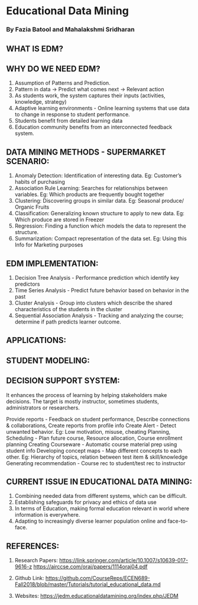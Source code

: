 # Educational Data Mining

### By Fazia Batool and Mahalakshmi Sridharan


## WHAT IS EDM?




## WHY DO WE NEED EDM?

1. Assumption of Patterns and Prediction. 
2. Pattern in data -> Predict what comes next -> Relevant action
3. As students work, the system captures their inputs (activities, knowledge, strategy) 
4. Adaptive learning environments - Online learning systems that use data to change in response to student performance.
5. Students benefit from detailed learning data
6. Education community benefits from an interconnected feedback system.




## DATA MINING METHODS - SUPERMARKET SCENARIO:

1. Anomaly Detection: Identification of interesting data. Eg: Customer’s habits of purchasing
2. Association Rule Learning: Searches for relationships between variables. Eg: Which products are frequently bought together
3. Clustering: Discovering groups in similar data. Eg: Seasonal produce/ Organic Fruits
4. Classification: Generalizing known structure to apply to new data. Eg: Which produce are stored in Freezer
5. Regression: Finding a function which models the data to represent the structure. 
6. Summarization: Compact representation of the data set. Eg: Using this Info for Marketing purposes

## EDM IMPLEMENTATION:

1. Decision Tree Analysis - Performance prediction which identify key predictors
2. Time Series Analysis - Predict future behavior based on behavior in the past
3. Cluster Analysis - Group into clusters which describe the shared characteristics of the students in the cluster
4. Sequential Association Analysis - Tracking and analyzing the course; determine if path predicts learner outcome.

## APPLICATIONS:


## STUDENT MODELING:



## DECISION SUPPORT SYSTEM:

It enhances the process of learning by helping stakeholders make decisions. The target is mostly instructor, sometimes students, administrators or researchers.

Provide reports - Feedback on student performance, Describe connections & collaborations, Create reports from profile info
Create Alert - Detect unwanted behavior. Eg: Low motivation, misuse, cheating
Planning, Scheduling - Plan future course, Resource allocation, Course enrollment planning
Creating Courseware - Automatic course material prep using student info
Developing concept maps - Map different concepts to each other. Eg: Hierarchy of topics, relation between test item & skill/knowledge
Generating recommendation - Course rec to student/test rec to instructor




## CURRENT ISSUE IN EDUCATIONAL DATA MINING:

1. Combining needed data from different systems, which can be difficult.
2. Establishing safeguards for privacy and ethics of data use
3. In terms of Education, making formal education relevant in world  where information is everywhere.
4. Adapting to increasingly diverse learner population online and face-to-face.

## REFERENCES:

1. Research Papers:
https://link.springer.com/article/10.1007/s10639-017-9616-z
https://airccse.com/oraj/papers/1114oraj04.pdf

2. Github Link: https://github.com/CourseReps/ECEN689-Fall2018/blob/master/Tutorials/tutorial_educational_data.md

3. Websites: https://jedm.educationaldatamining.org/index.php/JEDM



